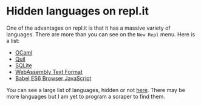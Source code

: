 # Hidden languages on repl.it
One of the advantages on repl.it is that it has a massive variety of languages. There are more than you can see on the `New Repl` menu. 
Here is a list:

* [OCaml](https://repl.it/languages/ocaml)
* [Quil](https://repl.it/languages/quil)
* [SQLite](https://repl.it/languages/sqlite)
* [WebAssembly Text Format](https://repl.it/languages/wasm)
* [Babel ES6 Browser JavaScript](https://repl.it/languages/babel)

You can see a large list of languages, hidden or not [here](https://repl.it/talk/share/p-in-Reason/42012).
There may be more languages but I am yet to program a scraper to find them.
